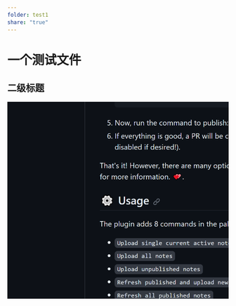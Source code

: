 ```yaml
---
folder: test1
share: "true"
---
```

# 一个测试文件
## 二级标题
![](attachments/Pasted%20image%2020231007161635.png)